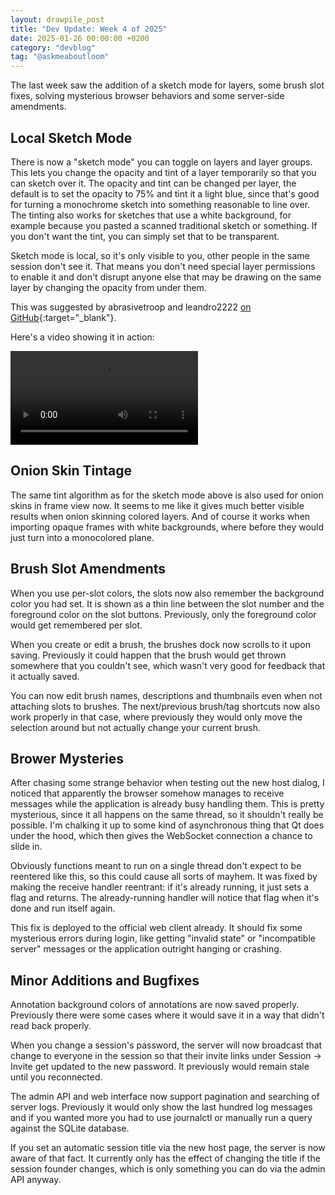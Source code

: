 ```yaml
---
layout: drawpile_post
title: "Dev Update: Week 4 of 2025"
date: 2025-01-26 00:00:00 +0200
category: "devblog"
tag: "@askmeaboutloom"
---
```


The last week saw the addition of a sketch mode for layers, some brush slot fixes, solving mysterious browser behaviors and some server-side amendments.

## Local Sketch Mode

There is now a "sketch mode" you can toggle on layers and layer groups. This lets you change the opacity and tint of a layer temporarily so that you can sketch over it. The opacity and tint can be changed per layer, the default is to set the opacity to 75% and tint it a light blue, since that's good for turning a monochrome sketch into something reasonable to line over. The tinting also works for sketches that use a white background, for example because you pasted a scanned traditional sketch or something. If you don't want the tint, you can simply set that to be transparent.

Sketch mode is local, so it's only visible to you, other people in the same session don't see it. That means you don't need special layer permissions to enable it and don't disrupt anyone else that may be drawing on the same layer by changing the opacity from under them.

This was suggested by abrasivetroop and leandro2222 [on GitHub](https://github.com/drawpile/Drawpile/issues/960){:target="_blank"}.

Here's a video showing it in action:

<video controls>
  <source src="{{ "/assets/vid/2025-01-25_sketchmode.mp4" | relative_url }}" type="video/mp4"/>
</video>

## Onion Skin Tintage

The same tint algorithm as for the sketch mode above is also used for onion skins in frame view now. It seems to me like it gives much better visible results when onion skinning colored layers. And of course it works when importing opaque frames with white backgrounds, where before they would just turn into a monocolored plane.

## Brush Slot Amendments

When you use per-slot colors, the slots now also remember the background color you had set. It is shown as a thin line between the slot number and the foreground color on the slot buttons. Previously, only the foreground color would get remembered per slot.

When you create or edit a brush, the brushes dock now scrolls to it upon saving. Previously it could happen that the brush would get thrown somewhere that you couldn't see, which wasn't very good for feedback that it actually saved.

You can now edit brush names, descriptions and thumbnails even when not attaching slots to brushes. The next/previous brush/tag shortcuts now also work properly in that case, where previously they would only move the selection around but not actually change your current brush.

## Brower Mysteries

After chasing some strange behavior when testing out the new host dialog, I noticed that apparently the browser somehow manages to receive messages while the application is already busy handling them. This is pretty mysterious, since it all happens on the same thread, so it shouldn't really be possible. I'm chalking it up to some kind of asynchronous thing that Qt does under the hood, which then gives the WebSocket connection a chance to slide in.

Obviously functions meant to run on a single thread don't expect to be reentered like this, so this could cause all sorts of mayhem. It was fixed by making the receive handler reentrant: if it's already running, it just sets a flag and returns. The already-running handler will notice that flag when it's done and run itself again.

This fix is deployed to the official web client already. It should fix some mysterious errors during login, like getting "invalid state" or "incompatible server" messages or the application outright hanging or crashing.

## Minor Additions and Bugfixes

Annotation background colors of annotations are now saved properly. Previously there were some cases where it would save it in a way that didn't read back properly.

When you change a session's password, the server will now broadcast that change to everyone in the session so that their invite links under Session → Invite get updated to the new password. It previously would remain stale until you reconnected.

The admin API and web interface now support pagination and searching of server logs. Previously it would only show the last hundred log messages and if you wanted more you had to use journalctl or manually run a query against the SQLite database.

If you set an automatic session title via the new host page, the server is now aware of that fact. It currently only has the effect of changing the title if the session founder changes, which is only something you can do via the admin API anyway.
